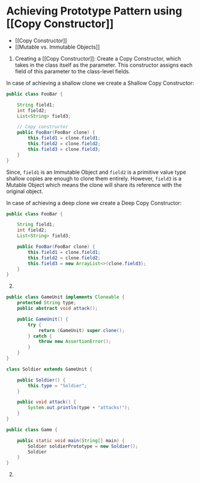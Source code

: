 
# Achieving Prototype Pattern using [[Copy Constructor]]


- [[Copy Constructor]]
- [[Mutable vs. Immutable Objects]]


1. Creating a [[Copy Constructor]]:
	Create a Copy Constructor, which takes in the class itself as the parameter. This constructor assigns each field of this parameter to the class-level fields.   


In case of achieving a shallow clone we create a Shallow Copy Constructor:

```java
public class FooBar {

	String field1;      
	int field2;
	List<String> field3;

	// Copy constructor
	public FooBar(FooBar clone) {
		this.field1 = clone.field1;
		this.field2 = clone.field2;
		this.field3 = clone.field3;  
	}
}
```

Since, `field1` is an Immutable Object and `field2` is a primitive value type shallow copies are enough to clone them entirely.
However, `field3` is a Mutable Object which means the clone will share its reference with the original object. 

In case of achieving a deep clone we create a Deep Copy Constructor:

```java
public class FooBar {

	String field1; 
	int field2;
	List<String> field3;

	public FooBar(FooBar clone) {
		this.field1 = clone.field1;
		this.field2 = clone.field2;
		this.field3 = new ArrayList<>(clone.field3);
	}
}
```

2.  



















```java
public class GameUnit implements Cloneable {
	protected String type;
	public abstract void attack();

	public GameUnit() {
		try {
			return (GameUnit) super.clone();
		} catch {
			throw new AssertionError();	
		}
	}
}

class Soldier extends GameUnit {

	public Soldier() {
		this.type = "Soldier";
	}

	public void attack() {
		System.out.println(type + "attacks!");
	}
}

public class Game {

	public static void main(String[] main) {
		Soldier soldierPrototype = new Soldier();
		Soldier 
	}
}
```


2. 
